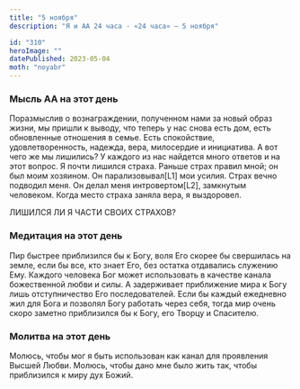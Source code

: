 ```yaml
---
title: "5 ноября"
description: "Я и АА 24 часа - «24 часа» — 5 ноября"

id: "310"
heroImage: ""
datePublished: 2023-05-04
moth: "noyabr"
---
```


### Мысль АА на этот день

Поразмыслив о вознаграждении, полученном нами за новый образ жизни, мы пришли
к выводу, что теперь у нас снова есть дом, есть обновленные отношения в семье.
Есть спокойствие, удовлетворенность, надежда, вера, милосердие и инициатива. А
вот чего же мы лишились? У каждого из нас найдется много ответов и на этот
вопрос. Я почти лишился страха. Раньше страх правил мной; он был моим
хозяином. Он парализовывал[L1] мои усилия. Страх вечно подводил меня. Он делал
меня интровертом[L2], замкнутым человеком. Когда место страха заняла вера, я
выздоровел.

ЛИШИЛСЯ ЛИ Я ЧАСТИ СВОИХ СТРАХОВ?

### Медитация на этот день

Пир быстрее приблизился бы к Богу, воля Его скорее бы свершилась на земле,
если бы все, кто знает Его, без остатка отдавались служению Ему. Каждого
человека Бог может использовать в качестве канала божественной любви и силы. А
задерживает приближение мира к Богу лишь отступничество Его последователей.
Если бы каждый ежедневно жил для Бога и позволял Богу работать через себя,
тогда мир очень скоро заметно приблизился бы к Богу, его Творцу и Спасителю.

### Молитва на этот день

Молюсь, чтобы мог я быть использован как канал для проявления Высшей Любви.
Молюсь, чтобы дано мне было жить так, чтобы приблизился к миру дух Божий.
